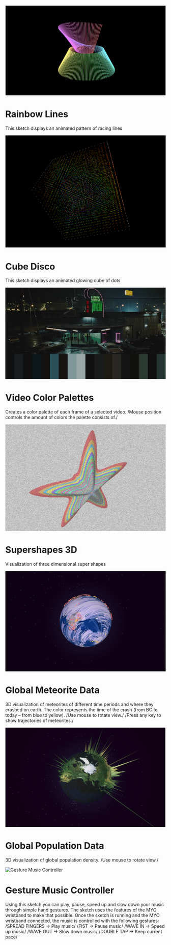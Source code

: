 ![Rainbow Lines](/img/p01.png)
# Rainbow Lines
This sketch displays an animated pattern of racing lines


![Cube Disco](/img/p02.png)
# Cube Disco
This sketch displays an animated glowing cube of dots


![Video Color Palettes](/img/p03.png)
# Video Color Palettes
Creates a color palette of each frame of a selected video.
/Mouse position controls the amount of colors the palette consists of./


![Supershapes 3D](/img/p04.png)
# Supershapes 3D
Visualization of three dimensional super shapes


![Global Meteorite Data](/img/p05.png)
# Global Meteorite Data
3D visualization of meteorites of different time periods and where they crashed on earth.
The color represents the time of the crash (from BC to today – from blue to yellow).
/Use mouse to rotate view./
/Press any key to show trajectories of meteorites./


![Global Population Data](/img/p06.png)
# Global Population Data
3D visualization of global population density.
/Use mouse to rotate view./


![Gesture Music Controller](/img/p07.png)
# Gesture Music Controller
Using this sketch you can play, pause, speed up and slow down your music through simple hand gestures. The sketch uses the features of the MYO wristband to make that possible. Once the sketch is running and the MYO wristband connected, the music is controlled with the following gestures:
/SPREAD FINGERS -> Play music/
/FIST -> Pause music/
/WAVE IN -> Speed up music/
/WAVE OUT -> Slow down music/
/DOUBLE TAP -> Keep current pace/
